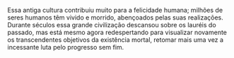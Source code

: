 ﻿Essa antiga cultura contribuiu muito para a felicidade humana; milhões de seres humanos têm vivido e morrido, abençoados pelas suas realizações. Durante séculos essa grande civilização descansou sobre os lauréis do passado, mas está mesmo agora redespertando para visualizar novamente os transcendentes objetivos da existência mortal, retomar mais uma vez a incessante luta pelo progresso sem fim.